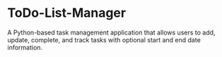 # ToDo-List-Manager
A Python-based task management application that allows users to add, update, complete, and track tasks with optional start and end date information.
